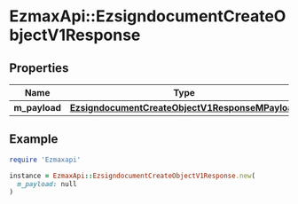 # EzmaxApi::EzsigndocumentCreateObjectV1Response

## Properties

| Name | Type | Description | Notes |
| ---- | ---- | ----------- | ----- |
| **m_payload** | [**EzsigndocumentCreateObjectV1ResponseMPayload**](EzsigndocumentCreateObjectV1ResponseMPayload.md) |  |  |

## Example

```ruby
require 'Ezmaxapi'

instance = EzmaxApi::EzsigndocumentCreateObjectV1Response.new(
  m_payload: null
)
```

